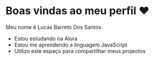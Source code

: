 # Boas vindas ao meu perfil ❤

Meu nome é Lucas Barreto Dos Santos

- Estou estudando na Alura
- Estou me aprendendo a linguagem JavaScript
- Utilizo este espaço para compartilhar meus projeotos
